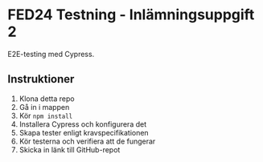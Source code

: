 # FED24 Testning - Inlämningsuppgift 2

E2E-testing med Cypress.

## Instruktioner

1. Klona detta repo
2. Gå in i mappen
3. Kör `npm install`
4. Installera Cypress och konfigurera det
5. Skapa tester enligt kravspecifikationen
6. Kör testerna och verifiera att de fungerar
7. Skicka in länk till GitHub-repot
